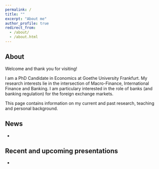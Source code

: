 ```yaml
---
permalink: /
title: ""
excerpt: "About me"
author_profile: true
redirect_from: 
  - /about/
  - /about.html
---
```

About
--------------------
Welcome and thank you for visiting! 

I am a PhD Candidate in Economics at Goethe University Frankfurt. My research interests lie in the intersection of Macro-Finance, International Finance and Banking. 
I am particulary interested in the role of banks (and banking regulation) for the foreign exchange markets.


This page contains information on my current and past research, teaching and personal background.  





News
--------------------
- 

Recent and upcoming presentations
--------------------
-
